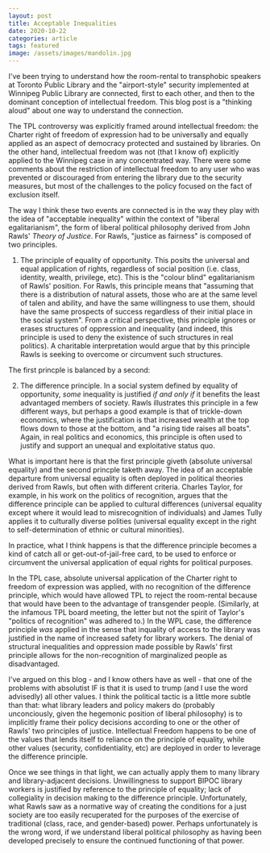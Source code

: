 ```yaml
---
layout: post
title: Acceptable Inequalities
date: 2020-10-22
categories: article
tags: featured
image: /assets/images/mandolin.jpg
---
```


I've been trying to understand how the room-rental to transphobic
speakers at Toronto Public Library and the "airport-style" security
implemented at Winnipeg Public Library are connected, first to each
other, and then to the dominant conception of intellectual freedom. This
blog post is a "thinking aloud" about one way to understand the
connection.

The TPL controversy was explicitly framed around intellectual freedom:
the Charter right of freedom of expression had to be universally and
equally applied as an aspect of democracy protected and sustained by
libraries. On the other hand, intellectual freedom was not (that I know
of) explicitly applied to the Winnipeg case in any concentrated way.
There were some comments about the restriction of intellectual freedom
to any user who was prevented or discouraged from entering the library
due to the security measures, but most of the challenges to the policy
focused on the fact of exclusion itself.

The way I think these two events are connected is in the way they play
with the idea of "acceptable inequality" within the context of "liberal
egalitarianism", the form of liberal political philosophy derived from
John Rawls' *Theory of Justice*. For Rawls, "justice as fairness" is
composed of two principles. 

1) The principle of equality of opportunity. This posits the universal
and equal application of rights, regardless of social position (i.e.
class, identity, wealth, privilege, etc). This is the "colour blind"
egalitarianism of Rawls' position. For Rawls, this principle means that
"assuming that there is a distribution of natural assets, those who are
at the same level of talen and ability, and have the same willingness to
use them, should have the same prospects of success regardless of their
initial place in the social system". From a critical perspective, this
principle ignores or erases structures of oppression and inequality (and
indeed, this principle is used to deny the existence of such structures
in real politics). A charitable interpretation would argue that by this
principle Rawls is seeking to overcome or circumvent such structures.

The first princple is balanced by a second:

2) The difference principle. In a social system defined by equality of
opportunity, *some* inequality is justified *if and only if* it benefits
the least advantaged members of society. Rawls illustrates this principle
in a few different ways, but perhaps a good example is that of
trickle-down economics, where the justification is that increased wealth
at the top flows down to those at the bottom, and "a rising tide raises
all boats". Again, in real politics and economics, this principle is
often used to justify and support an unequal and exploitative status
quo. 

What is important here is that the first principle giveth (absolute
universal equality) and the second princple taketh away. The idea of an
acceptable departure from universal equality is often deployed in
political theories derived from Rawls, but often with different
criteria. Charles Taylor, for example, in his work on the politics of
recognition, argues that the difference principle can be applied to
cultural differences (universal equality except where it would lead to
misrecognition of individuals) and James Tully applies it to culturally
diverse polities (universal equality except in the right to
self-determination of ethnic or cultural minorities).

In practice, what I think happens is that the difference principle
becomes a kind of catch all or get-out-of-jail-free card, to be used to
enforce or circumvent the universal application of equal rights for political
purposes. 

In the TPL case, absolute universal application of the Charter right to
freedom of expression was applied, with no recognition of the difference
principle, which would have allowed TPL to reject the room-rental
because that would have been to the advantage of transgender people.
(Similarly, at the infamous TPL board meeting, the letter but not the
spirit of Taylor's "politics of
recognition" was adhered to.) In
the WPL case, the difference principle *was* applied in the sense that
inquality of access to the library was justified in the name of
increased safety for library workers. The denial of structural
inequalities and oppression made possible by Rawls' first principle
allows for the non-recognition of marginalized people as disadvantaged.

I've argued on this blog - and I know others have as well - that one of
the problems with absolutist IF is that it is used to trump (and I use
the word advisedly) all other values. I think the political tactic is a
little more subtle than that: what library leaders and policy makers do
(probably unconciously, given the hegemonic position of liberal
philosophy) is to implicitly frame their policy decisions according to one or the
other of Rawls' two principles of justice. Intellectual Freedom happens
to be one of the values that lends itself to reliance on the principle
of equality, while other values (security, confidentiality, etc) are
deployed in order to leverage the difference principle. 

Once we see things in that light, we can actually apply them to many
library and library-adjacent decisions. Unwillingness to support BIPOC
library workers is justified by reference to the principle of equality;
lack of collegiality in decision making to the difference principle.
Unfortunately, what Rawls saw as a normative way of creating the
conditions for a just society are too easily recuperated for the
purposes of the exercise of traditional (class, race, and gender-based)
power. Perhaps unfortunately is the wrong word, if we understand liberal
political philosophy as having been developed precisely to ensure the
continued functioning of that power.
